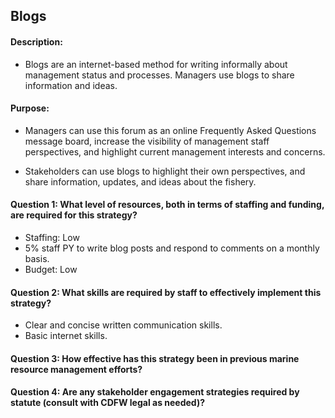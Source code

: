 ## Blogs
#### Description: 
- Blogs are an internet-based method for writing informally about management status and processes. Managers use blogs to share information and ideas.

#### Purpose:
- Managers can use this forum as an online Frequently Asked Questions message board, increase the visibility of management staff perspectives, and highlight current management interests and concerns.

- Stakeholders can use blogs to highlight their own perspectives, and share information, updates, and ideas about the fishery.

#### Question 1: What level of resources, both in terms of staffing and funding, are required for this strategy?
-	Staffing: Low
  -	 5% staff PY to write blog posts and respond to comments on a monthly basis.
-	Budget: Low

#### Question 2: What skills are required by staff to effectively implement this strategy?
-	Clear and concise written communication skills.
-	Basic internet skills.

#### Question 3: How effective has this strategy been in previous marine resource management efforts? 
#### Question 4: Are any stakeholder engagement strategies required by statute (consult with CDFW legal as needed)? 



